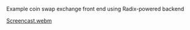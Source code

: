 Example coin swap exchange front end using Radix-powered backend


[Screencast.webm](https://github.com/zbcoding/coinswap_example/assets/56856630/0ca29530-93ee-4f18-aa7f-5e173443e201)
